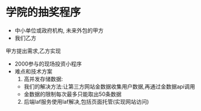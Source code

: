 # 学院的抽奖程序

- 中小单位或政府机构, 未来外包的甲方
- 我们乙方

甲方提出需求,乙方实现
- 2000参与的现场投资小程序
 - 难点和技术方案
   1. 高并发存储数据:
   - 我们的解决方法:让第三方网站金数据收集用户数据,再通过金数据api调用
   - 金数据的限制每次最多只能取出50条数据
   2. 后端laf服务使用laf解决,包括页面托管(实现网站访问)
    
   